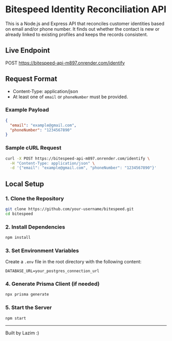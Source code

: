 # Bitespeed Identity Reconciliation API

This is a Node.js and Express API that reconciles customer identities based on email and/or phone number. It finds out whether the contact is new or already linked to existing profiles and keeps the records consistent.

## Live Endpoint

POST https://bitespeed-api-m897.onrender.com/identify

## Request Format

* Content-Type: application/json
* At least one of `email` or `phoneNumber` must be provided.

### Example Payload

```json
{
  "email": "example@gmail.com",
  "phoneNumber": "1234567890"
}
```

### Sample cURL Request

```bash
curl -X POST https://bitespeed-api-m897.onrender.com/identify \
  -H "Content-Type: application/json" \
  -d '{"email": "example@gmail.com", "phoneNumber": "1234567890"}'
```

## Local Setup

### 1. Clone the Repository

```bash
git clone https://github.com/your-username/bitespeed.git
cd bitespeed
```

### 2. Install Dependencies

```bash
npm install
```

### 3. Set Environment Variables

Create a `.env` file in the root directory with the following content:

```
DATABASE_URL=your_postgres_connection_url
```

### 4. Generate Prisma Client (if needed)

```bash
npx prisma generate
```

### 5. Start the Server

```bash
npm start
```

---

Built by Lazim :)
